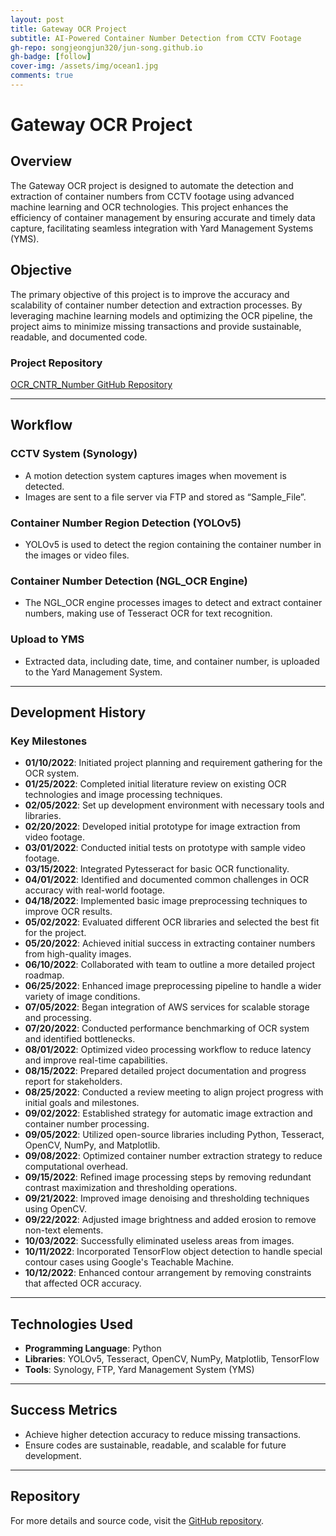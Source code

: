 ```yaml
---
layout: post
title: Gateway OCR Project
subtitle: AI-Powered Container Number Detection from CCTV Footage
gh-repo: songjeongjun320/jun-song.github.io
gh-badge: [follow]
cover-img: /assets/img/ocean1.jpg
comments: true
---
```


# Gateway OCR Project

## Overview

The Gateway OCR project is designed to automate the detection and extraction of container numbers from CCTV footage using advanced machine learning and OCR technologies. This project enhances the efficiency of container management by ensuring accurate and timely data capture, facilitating seamless integration with Yard Management Systems (YMS).

## Objective

The primary objective of this project is to improve the accuracy and scalability of container number detection and extraction processes. By leveraging machine learning models and optimizing the OCR pipeline, the project aims to minimize missing transactions and provide sustainable, readable, and documented code.

### Project Repository
[OCR_CNTR_Number GitHub Repository](https://github.com/songjeongjun320/OCR_CNTR_Number)

--- 

## Workflow

### CCTV System (Synology)
- A motion detection system captures images when movement is detected.
- Images are sent to a file server via FTP and stored as “Sample_File”.

### Container Number Region Detection (YOLOv5)
- YOLOv5 is used to detect the region containing the container number in the images or video files.

### Container Number Detection (NGL_OCR Engine)
- The NGL_OCR engine processes images to detect and extract container numbers, making use of Tesseract OCR for text recognition.

### Upload to YMS
- Extracted data, including date, time, and container number, is uploaded to the Yard Management System.

---

## Development History

### Key Milestones
- **01/10/2022**: Initiated project planning and requirement gathering for the OCR system.
- **01/25/2022**: Completed initial literature review on existing OCR technologies and image processing techniques.
- **02/05/2022**: Set up development environment with necessary tools and libraries.
- **02/20/2022**: Developed initial prototype for image extraction from video footage.
- **03/01/2022**: Conducted initial tests on prototype with sample video footage.
- **03/15/2022**: Integrated Pytesseract for basic OCR functionality.
- **04/01/2022**: Identified and documented common challenges in OCR accuracy with real-world footage.
- **04/18/2022**: Implemented basic image preprocessing techniques to improve OCR results.
- **05/02/2022**: Evaluated different OCR libraries and selected the best fit for the project.
- **05/20/2022**: Achieved initial success in extracting container numbers from high-quality images.
- **06/10/2022**: Collaborated with team to outline a more detailed project roadmap.
- **06/25/2022**: Enhanced image preprocessing pipeline to handle a wider variety of image conditions.
- **07/05/2022**: Began integration of AWS services for scalable storage and processing.
- **07/20/2022**: Conducted performance benchmarking of OCR system and identified bottlenecks.
- **08/01/2022**: Optimized video processing workflow to reduce latency and improve real-time capabilities.
- **08/15/2022**: Prepared detailed project documentation and progress report for stakeholders.
- **08/25/2022**: Conducted a review meeting to align project progress with initial goals and milestones.
- **09/02/2022**: Established strategy for automatic image extraction and container number processing.
- **09/05/2022**: Utilized open-source libraries including Python, Tesseract, OpenCV, NumPy, and Matplotlib.
- **09/08/2022**: Optimized container number extraction strategy to reduce computational overhead.
- **09/15/2022**: Refined image processing steps by removing redundant contrast maximization and thresholding operations.
- **09/21/2022**: Improved image denoising and thresholding techniques using OpenCV.
- **09/22/2022**: Adjusted image brightness and added erosion to remove non-text elements.
- **10/03/2022**: Successfully eliminated useless areas from images.
- **10/11/2022**: Incorporated TensorFlow object detection to handle special contour cases using Google's Teachable Machine.
- **10/12/2022**: Enhanced contour arrangement by removing constraints that affected OCR accuracy.

---

## Technologies Used
- **Programming Language**: Python
- **Libraries**: YOLOv5, Tesseract, OpenCV, NumPy, Matplotlib, TensorFlow
- **Tools**: Synology, FTP, Yard Management System (YMS)

--- 

## Success Metrics
- Achieve higher detection accuracy to reduce missing transactions.
- Ensure codes are sustainable, readable, and scalable for future development.

--- 

## Repository
For more details and source code, visit the [GitHub repository](https://github.com/songjeongjun320).
